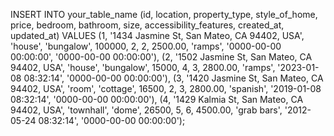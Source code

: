 INSERT INTO your_table_name (id, location, property_type, style_of_home, price, bedroom, bathroom, size, accessibility_features, created_at, updated_at)
VALUES
    (1, '1434 Jasmine St, San Mateo, CA 94402, USA', 'house', 'bungalow', 100000, 2, 2, 2500.00, 'ramps', '0000-00-00 00:00:00', '0000-00-00 00:00:00'),
    (2, '1502 Jasmine St, San Mateo, CA 94402, USA', 'house', 'bungalow', 15000, 4, 3, 2800.00, 'ramps', '2023-01-08 08:32:14', '0000-00-00 00:00:00'),
    (3, '1420 Jasmine St, San Mateo, CA 94402, USA', 'room', 'cottage', 16500, 2, 3, 2800.00, 'spanish', '2019-01-08 08:32:14', '0000-00-00 00:00:00'),
    (4, '1429 Kalmia St, San Mateo, CA 94402, USA', 'townhall', 'dome', 26500, 5, 6, 4500.00, 'grab bars', '2012-05-24 08:32:14', '0000-00-00 00:00:00');
